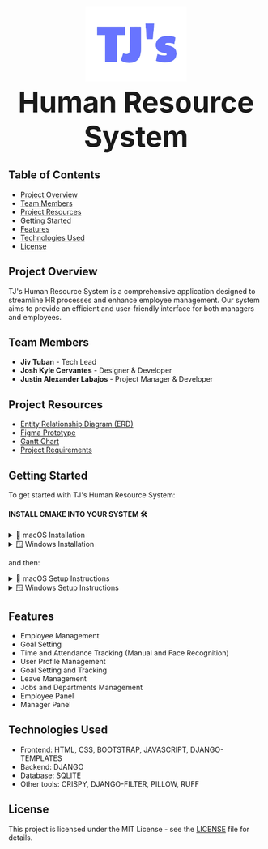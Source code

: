 <h1 align="center">
  <img src="./TJ_api/TJ/static/img/TJ_logo.png" alt="Project Logo" width="200" /><br />
  <span style="font-size: 2em; font-weight: bold;">Human Resource System</span>
</h1>

## Table of Contents

- [Project Overview](#project-overview)
- [Team Members](#team-members)
- [Project Resources](#project-resources)
- [Getting Started](#getting-started)
- [Features](#features)
- [Technologies Used](#technologies-used)
- [License](#license)

## Project Overview

TJ's Human Resource System is a comprehensive application designed to streamline HR processes and enhance employee management. Our system aims to provide an efficient and user-friendly interface for both managers and employees.

## Team Members

- **Jiv Tuban** - Tech Lead
- **Josh Kyle Cervantes** - Designer & Developer
- **Justin Alexander Labajos** - Project Manager & Developer

## Project Resources

- [Entity Relationship Diagram (ERD)](https://mermaid.live/view#pako:eNqlVk1v2zAM_SuGzy3QFQs25FagWIF1hwJDL0MAgbGYWJ0tGhLdLWv630f5I_Fnmm4-GJYeRT49UaRf4oQ0xssY3a2BrYN8ZSN5brEAxzlajvb7y0t6ib7SOlpGKfjaIAwb5NGjEwjzIqNdA99o7dD7ymS_b00Oq6txs_yOIJvDbpjRarAJzll8Q3ieB2k7gl5rCEpO1Z2jshCLNWZkt14xzRg-oMuN94Zs628k00s9Ex4jQ6Ojh_vj1DO4JAUXWcgxeryPVvGHq6tVXBu8tu6CqOf5YcMZ9r2Eh_E3Rxp94kzBwrbvSx_YKnH75X4QvT2z8xh4dogsFK4Xiy6FFk8M78YEDyiVlt0Jgz-mUCE1Q4CxUNUBnccTczBZRfPjVJwiJYvKlvlaPAqbT12j4BZqVbqKddc7as6hu04DY_VStFGpcTgR19HGZKgK4HRKXODS9_be8nmi9RyXjXGeVZViwmgxqWsGsyZrkr2AjYxXEn-zmUQgYfOM04vKAl0pJ9MXgk3eiPFExqKeQCtSGW2NnRAKvP9FTge-159HmVBVj9OZcPpSBMJDQY-0S1RhMN5vQlLukCe3kziUT62AJ8Cy0D3weP2Ote70ft5kHV6qq2UfoZLPzrhDJg_I1mX333geUjH4ULwrQi4uxmGFkuOB_BUgMg2mqyMW1T3Zd23tP44r9Ja3999e8xkJpPq0PWdwmRJyDhOepzug0-ln7-hEvRrQ99Vpee9yONcOpJa3Ia9GRS0hy6EthWTo9ab4Is6FCBgt_ygVj1XMKea4ipfyqcH9DL6CnbCm7zubxEt2JV7EosU2jZcbyLyM6nNs_nFakwLsD6K8MXr9C4QQum0)
- [Figma Prototype](https://www.figma.com/design/vYqzDNNCFrjzlPUTO85SRz/TJ's?node-id=0-1&t=kUjXV1fHD6GGX0YA-1)
- [Gantt Chart](https://docs.google.com/spreadsheets/d/1PTAUDENq60aPlKM9Gkx5v6iif7RqV7ZHYX3kAwddXdo/edit?gid=187229779#gid=187229779)
- [Project Requirements](https://docs.google.com/document/d/1L9y0qh8n7GNmuDfBt7LZExpDAC30pVNC1ANz6pzKzRE/edit)

## Getting Started

To get started with TJ's Human Resource System:

#### INSTALL CMAKE INTO YOUR SYSTEM 🛠️

<details>
<summary>🍎 macOS Installation</summary>

```bash
brew install cmake
```
</details>

<details>
<summary>🪟 Windows Installation</summary>

Download the CMake Installer from the [CMake official download page](https://cmake.org/download/).
Run the Installer and follow the instructions.
Add CMake to System Path during the installation process.
</details>

and then:

<details>
<summary>🍎 macOS Setup Instructions</summary>

1. **Clone the repository**

   ```bash
   git clone https://github.com/JivSTuban/TJ-Human-Resource.git
   ```

2. **Go to the TJ_api folder directory, create and run virtual environment**

   ```bash
   cd TJ_api
   python3 -m venv venv
   source venv/bin/activate
   ```

3. **Install dependencies**

   ```bash
   cd TJ
   pip3 install -r requirements.txt
   ```

4. **Set up the database**

   ```bash
   python3 manage.py makemigrations
   python3 manage.py migrate
   ```

   OPTIONAL: **Create Super User**

   ```bash
   python3 manage.py createsuperuser
   ```

5. **Run the application**
   ```bash
   python3 manage.py runserver
   ```
</details>

<details>
<summary>🪟 Windows Setup Instructions</summary>

1. **Clone the repository**

   ```bash
   git clone https://github.com/JivSTuban/TJ-Human-Resource.git
   ```

2. **Go to the TJ_api folder directory, create and run virtual environment**

   ```bash
   cd TJ_api
   python -m venv venv
   .\venv\Scripts\activate
   ```

3. **Install dependencies**

   ```bash
   cd TJ
   pip install -r requirements.txt
   ```

4. **Set up the database**

   ```bash
   python manage.py makemigrations
   python manage.py migrate
   ```

   OPTIONAL: **Create Super User**
   ```bash
   python manage.py createsuperuser
   ```

5. **Run the application**
   ```bash
   python manage.py runserver
   ```
</details>

## Features

- Employee Management
- Goal Setting
- Time and Attendance Tracking (Manual and Face Recognition)
- User Profile Management
- Goal Setting and Tracking
- Leave Management
- Jobs and Departments Management
- Employee Panel
- Manager Panel

## Technologies Used

- Frontend: HTML, CSS, BOOTSTRAP, JAVASCRIPT, DJANGO-TEMPLATES
- Backend: DJANGO
- Database: SQLITE
- Other tools: CRISPY, DJANGO-FILTER, PILLOW, RUFF

## License

This project is licensed under the MIT License - see the [LICENSE](LICENSE) file for details.
